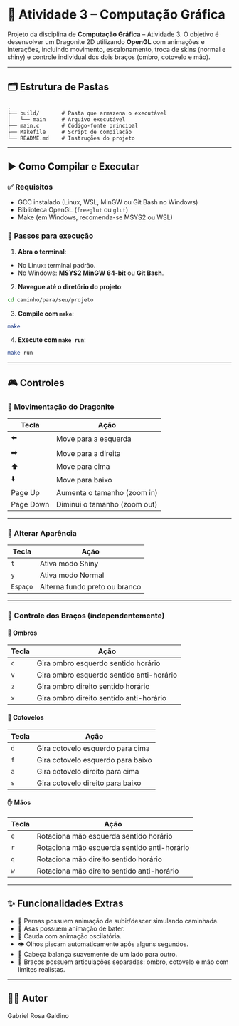 # 🐉 Atividade 3 – Computação Gráfica

Projeto da disciplina de **Computação Gráfica** – Atividade 3.
O objetivo é desenvolver um Dragonite 2D utilizando **OpenGL** com animações e interações, incluindo movimento, escalonamento, troca de skins (normal e shiny) e controle individual dos dois braços (ombro, cotovelo e mão).

---

## 🗂️ Estrutura de Pastas

```
.
├── build/       # Pasta que armazena o executável
│   └── main     # Arquivo executável
├── main.c       # Código-fonte principal
├── Makefile     # Script de compilação
└── README.md    # Instruções do projeto
```

---

## ▶️ Como Compilar e Executar

### ✅ Requisitos

- GCC instalado (Linux, WSL, MinGW ou Git Bash no Windows)
- Biblioteca OpenGL (`freeglut` ou `glut`)
- Make (em Windows, recomenda-se MSYS2 ou WSL)

### 🚀 Passos para execução

1. **Abra o terminal**:

- No Linux: terminal padrão.
- No Windows: **MSYS2 MinGW 64-bit** ou **Git Bash**.

2. **Navegue até o diretório do projeto**:

```bash
cd caminho/para/seu/projeto
```

3. **Compile com `make`**:

```bash
make
```

4. **Execute com `make run`**:

```bash
make run
```

---

## 🎮 Controles

### 🔀 Movimentação do Dragonite

| Tecla     | Ação                         |
| --------- | ---------------------------- |
| ⬅️        | Move para a esquerda         |
| ➡️        | Move para a direita          |
| ⬆️        | Move para cima               |
| ⬇️        | Move para baixo              |
| Page Up   | Aumenta o tamanho (zoom in)  |
| Page Down | Diminui o tamanho (zoom out) |

---

### 🎨 Alterar Aparência

| Tecla    | Ação                          |
| -------- | ----------------------------- |
| `t`      | Ativa modo Shiny              |
| `y`      | Ativa modo Normal             |
| `Espaço` | Alterna fundo preto ou branco |

---

### 🦾 Controle dos Braços (independentemente)

#### 🦴 Ombros

| Tecla | Ação                                     |
| ----- | ---------------------------------------- |
| `c`   | Gira ombro esquerdo sentido horário      |
| `v`   | Gira ombro esquerdo sentido anti-horário |
| `z`   | Gira ombro direito sentido horário       |
| `x`   | Gira ombro direito sentido anti-horário  |

#### 💪 Cotovelos

| Tecla | Ação                              |
| ----- | --------------------------------- |
| `d`   | Gira cotovelo esquerdo para cima  |
| `f`   | Gira cotovelo esquerdo para baixo |
| `a`   | Gira cotovelo direito para cima   |
| `s`   | Gira cotovelo direito para baixo  |

#### ✋ Mãos

| Tecla | Ação                                        |
| ----- | ------------------------------------------- |
| `e`   | Rotaciona mão esquerda sentido horário      |
| `r`   | Rotaciona mão esquerda sentido anti-horário |
| `q`   | Rotaciona mão direito sentido horário       |
| `w`   | Rotaciona mão direito sentido anti-horário  |

---

## ✨ Funcionalidades Extras

- 🦵 Pernas possuem animação de subir/descer simulando caminhada.
- 🦋 Asas possuem animação de bater.
- 🐉 Cauda com animação oscilatória.
- 👁️ Olhos piscam automaticamente após alguns segundos.
- 🎯 Cabeça balança suavemente de um lado para outro.
- 🔗 Braços possuem articulações separadas: ombro, cotovelo e mão com limites realistas.

---

## 👨‍💻 Autor

Gabriel Rosa Galdino
